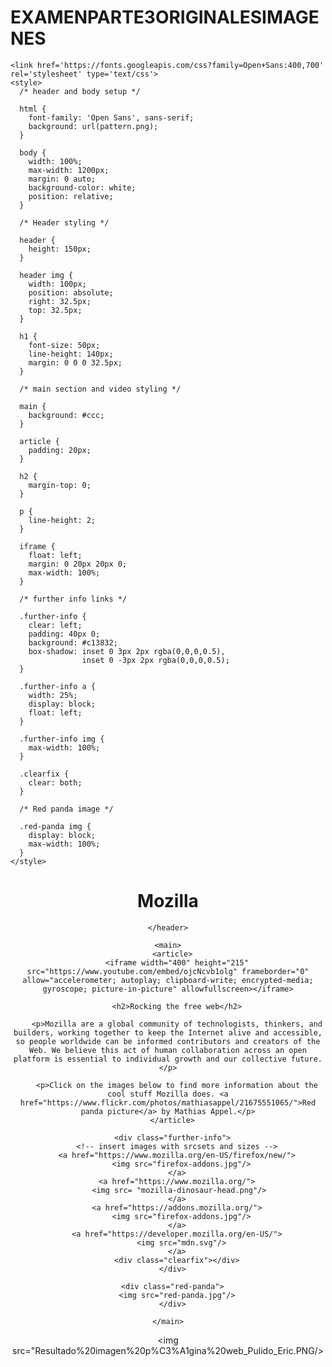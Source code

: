 # EXAMENPARTE3ORIGINALESIMAGENES
<!DOCTYPE html>
<html>
  <head>
    <meta charset="utf-8">
    <meta name="viewport" content="width=device-width">
    <title>Mozilla splash page</title>

    <link href='https://fonts.googleapis.com/css?family=Open+Sans:400,700' rel='stylesheet' type='text/css'>
    <style>
      /* header and body setup */

      html {
        font-family: 'Open Sans', sans-serif;
        background: url(pattern.png);
      }

      body {
        width: 100%;
        max-width: 1200px;
        margin: 0 auto;
        background-color: white;
        position: relative;
      }

      /* Header styling */

      header {
        height: 150px;
      }

      header img {
        width: 100px;
        position: absolute;
        right: 32.5px;
        top: 32.5px;
      }

      h1 {
        font-size: 50px;
        line-height: 140px;
        margin: 0 0 0 32.5px;
      }

      /* main section and video styling */

      main {
        background: #ccc;
      }

      article {
        padding: 20px;
      }

      h2 {
        margin-top: 0;
      }

      p {
        line-height: 2;
      }

      iframe {
        float: left;
        margin: 0 20px 20px 0;
        max-width: 100%;
      }

      /* further info links */

      .further-info {
        clear: left;
        padding: 40px 0;
        background: #c13832;
        box-shadow: inset 0 3px 2px rgba(0,0,0,0.5),
                    inset 0 -3px 2px rgba(0,0,0,0.5);
      }

      .further-info a {
        width: 25%;
        display: block;
        float: left;
      }

      .further-info img {
        max-width: 100%;
      }

      .clearfix {
        clear: both;
      }

      /* Red panda image */

      .red-panda img {
        display: block;
        max-width: 100%;
      }
    </style>
  </head>
  <body>
    <header>
      <h1>Mozilla</h1>
      <!-- insert <img> element, link to the small
          version of the Firefox logo -->

    </header>

    <main>
      <article>
        <iframe width="400" height="215" src="https://www.youtube.com/embed/ojcNcvb1olg" frameborder="0" allow="accelerometer; autoplay; clipboard-write; encrypted-media; gyroscope; picture-in-picture" allowfullscreen></iframe>

        <h2>Rocking the free web</h2>

        <p>Mozilla are a global community of technologists, thinkers, and builders, working together to keep the Internet alive and accessible, so people worldwide can be informed contributors and creators of the Web. We believe this act of human collaboration across an open platform is essential to individual growth and our collective future.</p>

        <p>Click on the images below to find more information about the cool stuff Mozilla does. <a href="https://www.flickr.com/photos/mathiasappel/21675551065/">Red panda picture</a> by Mathias Appel.</p>
      </article>

      <div class="further-info">
        <!-- insert images with srcsets and sizes -->
        <a href="https://www.mozilla.org/en-US/firefox/new/">
          <img src="firefox-addons.jpg"/>
        </a>
        <a href="https://www.mozilla.org/">
          <img src= "mozilla-dinosaur-head.png"/> 
        </a>
        <a href="https://addons.mozilla.org/">
          <img src="firefox-addons.jpg"/>
        </a>
        <a href="https://developer.mozilla.org/en-US/">
          <img src="mdn.svg"/>
        </a>
        <div class="clearfix"></div>
      </div>

      <div class="red-panda">
        <img src="red-panda.jpg"/>
      </div>

    </main>
  </body>
</html>

<img src="Resultado%20imagen%20p%C3%A1gina%20web_Pulido_Eric.PNG/>
